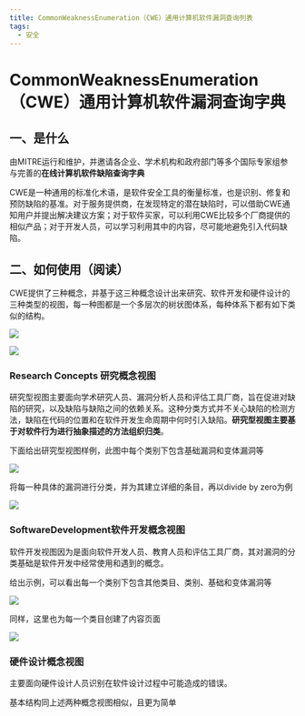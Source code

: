 ```yaml
---
title: CommonWeaknessEnumeration（CWE）通用计算机软件漏洞查询列表
tags:
  - 安全
---
```


# CommonWeaknessEnumeration（CWE）通用计算机软件漏洞查询字典

## 一、是什么

由MITRE运行和维护，并邀请各企业、学术机构和政府部门等多个国际专家组参与完善的**在线计算机软件缺陷查询字典**

CWE是一种通用的标准化术语，是软件安全工具的衡量标准，也是识别、修复和预防缺陷的基准。对于服务提供商，在发现特定的潜在缺陷时，可以借助CWE通知用户并提出解决建议方案；对于软件买家，可以利用CWE比较多个厂商提供的相似产品；对于开发人员，可以学习利用其中的内容，尽可能地避免引入代码缺陷。 

## 二、如何使用（阅读）

CWE提供了三种概念，并基于这三种概念设计出来研究、软件开发和硬件设计的三种类型的视图，每一种图都是一个多层次的树状图体系，每种体系下都有如下类似的结构。

![](C:\Users\Lenovo\Desktop\JODE\Blog\JODE-HRK.github.io\assets\image\CWE三种概念.png)

![](C:\Users\Lenovo\Desktop\JODE\Blog\JODE-HRK.github.io\assets\image\CWE树状图体系.png)

### Research Concepts 研究概念视图

研究型视图主要面向学术研究人员、漏洞分析人员和评估工具厂商，旨在促进对缺陷的研究，以及缺陷与缺陷之间的依赖关系。这种分类方式并不关心缺陷的检测方法，缺陷在代码的位置和在软件开发生命周期中何时引入缺陷。**研究型视图主要基于对软件行为进行抽象描述的方法组织归类**。

下面给出研究型视图样例，此图中每个类别下包含基础漏洞和变体漏洞等

![](C:\Users\Lenovo\Desktop\JODE\Blog\JODE-HRK.github.io\assets\image\CWE研究型概念图示意.png)

将每一种具体的漏洞进行分类，并为其建立详细的条目，再以divide by zero为例

![](C:\Users\Lenovo\Desktop\JODE\Blog\JODE-HRK.github.io\assets\image\CWE条目的示例.png)

### SoftwareDevelopment软件开发概念视图

软件开发视图因为是面向软件开发人员、教育人员和评估工具厂商，其对漏洞的分类基础是软件开发中经常使用和遇到的概念。

给出示例，可以看出每一个类别下包含其他类目、类别、基础和变体漏洞等

![](C:\Users\Lenovo\Desktop\JODE\Blog\JODE-HRK.github.io\assets\image\CWE软件开发型示例.png)

同样，这里也为每一个类目创建了内容页面

![](C:\Users\Lenovo\Desktop\JODE\Blog\JODE-HRK.github.io\assets\image\CWE软件开发型条目示例.png)

### 硬件设计概念视图

主要面向硬件设计人员识别在软件设计过程中可能造成的错误。

基本结构同上述两种概念视图相似，且更为简单